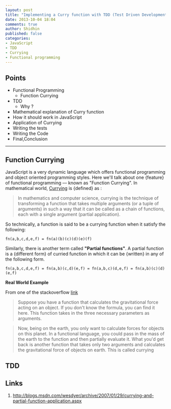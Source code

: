 ```yaml
---
layout: post
title: "Implementing a Curry function with TDD (Test Driven Development ) : JavaScript "
date: 2013-10-04 18:04
comments: true
author: Shidhin
published: false
categories: 
- JavaScript
- TDD
- Currying
- Functional programming
---
```


## Points

- Functional Programming
	- Function Currying
- TDD
	- Why ?
- Mathematical explanation of Curry function
- How it should work in JavaScript
- Application of Currying
- Writing the tests
- Writing the Code
- Final,Conclusion
-----

## Function Currying

JavaScript is a very dynamic language which offers functional programming and object oriented programming styles. Here we'll talk about one {feature} of functional programming –– known as "Function Currying". In mathematical world, [Currying](http://en.wikipedia.org/wiki/Currying) is {defined} as :

> In mathematics and computer science, currying is the technique of transforming a function that takes multiple arguments (or a tuple of arguments) in such a way that it can be called as a chain of functions, each with a single argument (partial application).

So technically, a function is said to be a currying function when it satisfy the following:

```
fn(a,b,c,d,e,f) = fn(a)(b)(c)(d)(e)(f)
```

Similarly, there is another term called **"Partial functions"**. A partial function is a {different form} of curried function in which it can be {written} in any of the following form.

```
fn(a,b,c,d,e,f) = fn(a,b)(c,d)(e,f) = fn(a,b,c)(d,e,f) = fn(a,b)(c)(d)(e,f) 
```

**Real World Example**

From one of the stackoverflow [link](http://stackoverflow.com/questions/1352855/in-functional-programming-what-is-currying)

>Suppose you have a function that calculates the gravitational force acting on an object. If you don't know the formula, you can find it here. This function takes in the three necessary parameters as arguments.

>Now, being on the earth, you only want to calculate forces for objects on this planet. In a functional language, you could pass in the mass of the earth to the function and then partially evaluate it. What you'd get back is another function that takes only two arguments and calculates the gravitational force of objects on earth. This is called currying


## TDD





Links
---

1. http://blogs.msdn.com/wesdyer/archive/2007/01/29/currying-and-partial-function-application.aspx











